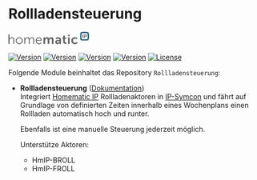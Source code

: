 # Rollladensteuerung

[![Image](imgs/HmIP_Logo.png)](https://www.homematic-ip.com/start.html)  

[![Version](https://img.shields.io/badge/Symcon_Version-5.1>-red.svg)](https://www.symcon.de/service/dokumentation/entwicklerbereich/sdk-tools/sdk-php/)
[![Version](https://img.shields.io/badge/Modul_Version-1.00-blue.svg)]()
[![Version](https://img.shields.io/badge/Modul_Build-3-blue.svg)]()
[![Version](https://img.shields.io/badge/Code-PHP-blue.svg)]()
[![License](https://img.shields.io/badge/License-CC%20BY--NC--SA%204.0-green.svg)](https://creativecommons.org/licenses/by-nc-sa/4.0/)  

Folgende Module beinhaltet das Repository `Rollladensteuerung`:  

- __Rollladensteuerung__ ([Dokumentation](Rollladensteuerung))  
	Integriert [Homematic IP](https://www.homematic-ip.com/start.html) Rollladenaktoren in [IP-Symcon](https://www.symcon.de) und fährt auf Grundlage von definierten Zeiten innerhalb eines Wochenplans einen Rollladen automatisch hoch und runter.  
	
	Ebenfalls ist eine manuelle Steuerung jederzeit möglich.  
	
	Unterstütze Aktoren:  
	- HmIP-BROLL
	- HmIP-FROLL